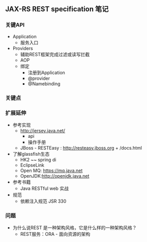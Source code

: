 ## JAX-RS REST specification 笔记

### 关键API

* Application
  * 服务入口
* Providers
  * 辅助REST框架完成过滤或读写拦截
  * AOP
  * 绑定
    * 注册到Application
    * @provider
    * @Namebinding

### 关键点



### 扩展延伸

* 参考实现
  * http://jersey.java.net/
    * api
    * 操作手册
  * JBoss - RESTEasy : http://resteasy.jboss.org   +  /docs.html
* 了解glassfish生态
  * HK2 ~~ spring di
  * EclipseLink
  * Open MQ: https://mq.java.net
  * OpenJDK:http://openjdk.java.net
* 参考书籍
  * Java RESTful web 实战
* 规范
  * 依赖注入规范 JSR 330



### 问题

* 为什么说REST 是一种架构风格，它是什么样的一种架构风格？
  * REST服务：ORA - 面向资源的架构
